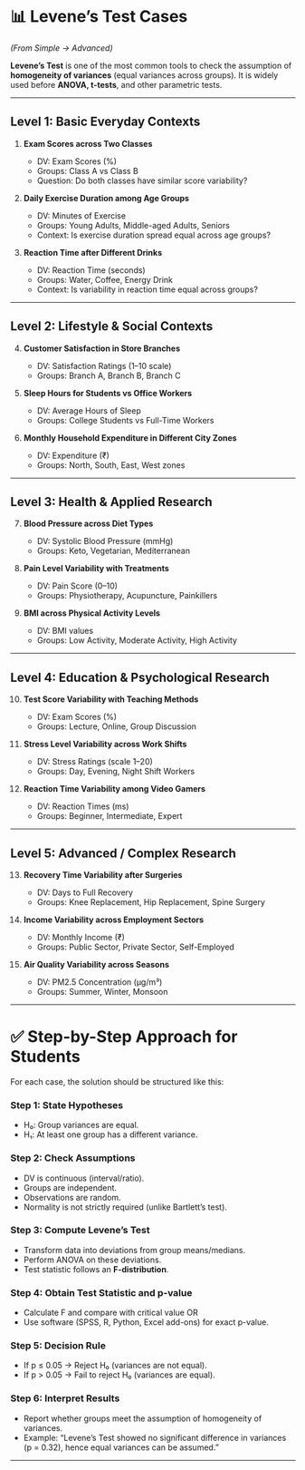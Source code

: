 # 📊 Levene’s Test Cases

*(From Simple → Advanced)*

**Levene’s Test** is one of the most common tools to check the assumption of **homogeneity of variances** (equal variances across groups). It is widely used before **ANOVA, t-tests**, and other parametric tests.

---

## **Level 1: Basic Everyday Contexts**

1. **Exam Scores across Two Classes**

   * DV: Exam Scores (%)
   * Groups: Class A vs Class B
   * Question: Do both classes have similar score variability?

2. **Daily Exercise Duration among Age Groups**

   * DV: Minutes of Exercise
   * Groups: Young Adults, Middle-aged Adults, Seniors
   * Context: Is exercise duration spread equal across age groups?

3. **Reaction Time after Different Drinks**

   * DV: Reaction Time (seconds)
   * Groups: Water, Coffee, Energy Drink
   * Context: Is variability in reaction time equal across groups?

---

## **Level 2: Lifestyle & Social Contexts**

4. **Customer Satisfaction in Store Branches**

   * DV: Satisfaction Ratings (1–10 scale)
   * Groups: Branch A, Branch B, Branch C

5. **Sleep Hours for Students vs Office Workers**

   * DV: Average Hours of Sleep
   * Groups: College Students vs Full-Time Workers

6. **Monthly Household Expenditure in Different City Zones**

   * DV: Expenditure (₹)
   * Groups: North, South, East, West zones

---

## **Level 3: Health & Applied Research**

7. **Blood Pressure across Diet Types**

   * DV: Systolic Blood Pressure (mmHg)
   * Groups: Keto, Vegetarian, Mediterranean

8. **Pain Level Variability with Treatments**

   * DV: Pain Score (0–10)
   * Groups: Physiotherapy, Acupuncture, Painkillers

9. **BMI across Physical Activity Levels**

   * DV: BMI values
   * Groups: Low Activity, Moderate Activity, High Activity

---

## **Level 4: Education & Psychological Research**

10. **Test Score Variability with Teaching Methods**

    * DV: Exam Scores (%)
    * Groups: Lecture, Online, Group Discussion

11. **Stress Level Variability across Work Shifts**

    * DV: Stress Ratings (scale 1–20)
    * Groups: Day, Evening, Night Shift Workers

12. **Reaction Time Variability among Video Gamers**

    * DV: Reaction Times (ms)
    * Groups: Beginner, Intermediate, Expert

---

## **Level 5: Advanced / Complex Research**

13. **Recovery Time Variability after Surgeries**

    * DV: Days to Full Recovery
    * Groups: Knee Replacement, Hip Replacement, Spine Surgery

14. **Income Variability across Employment Sectors**

    * DV: Monthly Income (₹)
    * Groups: Public Sector, Private Sector, Self-Employed

15. **Air Quality Variability across Seasons**

    * DV: PM2.5 Concentration (µg/m³)
    * Groups: Summer, Winter, Monsoon

---

# ✅ Step-by-Step Approach for Students

For each case, the solution should be structured like this:

### **Step 1: State Hypotheses**

* H₀: Group variances are equal.
* H₁: At least one group has a different variance.

### **Step 2: Check Assumptions**

* DV is continuous (interval/ratio).
* Groups are independent.
* Observations are random.
* Normality is not strictly required (unlike Bartlett’s test).

### **Step 3: Compute Levene’s Test**

* Transform data into deviations from group means/medians.
* Perform ANOVA on these deviations.
* Test statistic follows an **F-distribution**.

### **Step 4: Obtain Test Statistic and p-value**

* Calculate F and compare with critical value OR
* Use software (SPSS, R, Python, Excel add-ons) for exact p-value.

### **Step 5: Decision Rule**

* If p ≤ 0.05 → Reject H₀ (variances are not equal).
* If p > 0.05 → Fail to reject H₀ (variances are equal).

### **Step 6: Interpret Results**

* Report whether groups meet the assumption of homogeneity of variances.
* Example: “Levene’s Test showed no significant difference in variances (p = 0.32), hence equal variances can be assumed.”

---

